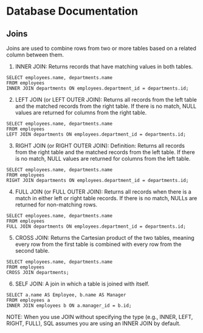 # Database Documentation

## Joins
Joins are used to combine rows from two or more tables based on a related column between them.

1. INNER JOIN: Returns records that have matching values in both tables.
```
SELECT employees.name, departments.name
FROM employees
INNER JOIN departments ON employees.department_id = departments.id;
```

2. LEFT JOIN (or LEFT OUTER JOIN): Returns all records from the left table and the matched records from the right table. If there is no match, NULL values are returned for columns from the right table.

``` 
SELECT employees.name, departments.name
FROM employees
LEFT JOIN departments ON employees.department_id = departments.id;
 ```

3. RIGHT JOIN (or RIGHT OUTER JOIN): Definition: Returns all records from the right table and the matched records from the left table. If there is no match, NULL values are returned for columns from the left table.
 ```
SELECT employees.name, departments.name
FROM employees
RIGHT JOIN departments ON employees.department_id = departments.id;
```


4. FULL JOIN (or FULL OUTER JOIN): Returns all records when there is a match in either left or right table records. If there is no match, NULLs are returned for non-matching rows.

 ```
SELECT employees.name, departments.name
FROM employees
FULL JOIN departments ON employees.department_id = departments.id;
```

5. CROSS JOIN: Returns the Cartesian product of the two tables, meaning every row from the first table is combined with every row from the second table.

 ```
SELECT employees.name, departments.name
FROM employees
CROSS JOIN departments;
```

6. SELF JOIN: A join in which a table is joined with itself.

 ```
SELECT a.name AS Employee, b.name AS Manager
FROM employees a
INNER JOIN employees b ON a.manager_id = b.id;
```

NOTE: When you use JOIN without specifying the type (e.g., INNER, LEFT, RIGHT, FULL), SQL assumes you are using an INNER JOIN by default.
